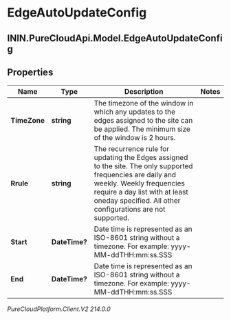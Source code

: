 # EdgeAutoUpdateConfig

## ININ.PureCloudApi.Model.EdgeAutoUpdateConfig

## Properties

|Name | Type | Description | Notes|
|------------ | ------------- | ------------- | -------------|
| **TimeZone** | **string** | The timezone of the window in which any updates to the edges assigned to the site can be applied. The minimum size of the window is 2 hours. | |
| **Rrule** | **string** | The recurrence rule for updating the Edges assigned to the site. The only supported frequencies are daily and weekly. Weekly frequencies require a day list with at least oneday specified. All other configurations are not supported. | |
| **Start** | **DateTime?** | Date time is represented as an ISO-8601 string without a timezone. For example: yyyy-MM-ddTHH:mm:ss.SSS | |
| **End** | **DateTime?** | Date time is represented as an ISO-8601 string without a timezone. For example: yyyy-MM-ddTHH:mm:ss.SSS | |



_PureCloudPlatform.Client.V2 214.0.0_
